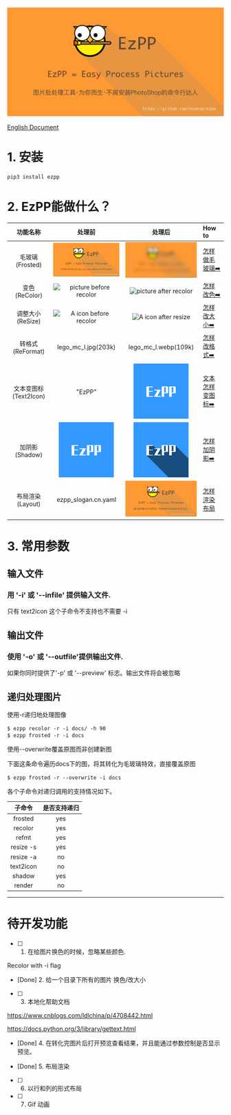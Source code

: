 
![](docs/ezpp_slogan.cn.png)

[English Document](README.md)

# 1. 安装

```bash
pip3 install ezpp
```

# 2. EzPP能做什么？

功能名称|处理前|处理后|How to
:---:|:---:|:---:|:---
毛玻璃(Frosted)|![A icon before frosted]( docs/ezpp_slogan_256x128.png)|![A icon after defult frosted](docs/ezpp_slogan_256x128_frosted.png)|[怎样做毛玻璃➡️](docs/subcmd_04_frosted.md)
变色(ReColor)|![picture before recolor](docs/logo_256x256.png)|![picture after recolor](docs/logo_blue.png)|[怎样改色➡️](docs/subcmd_01_recolor.md)
调整大小(ReSize)|![A icon before recolor](docs/logo_256x256.png)|![A icon after resize](docs/logo_64.png)|[怎样改大小➡️](docs/subcmd_02_resize.cn.md)
转格式(ReFormat)|lego_mc_l.jpg(203k)|lego_mc_l.webp(109k)|[怎样改格式➡️](docs/subcmd_03_reformat.cn.md)
文本变图标(Text2Icon)| "EzPP"|![Simplest call of text2icon](docs/ezpp_t_128.png)|[文本怎样变图标➡️](docs/subcmd_05_text2icon.cn.md)
加阴影(Shadow)|![A clean background icon](docs/ezpp_t_128.png)|![Shadow added on clean background](docs/ezpp_t_128_shadow.png)|[怎样加阴影➡️](docs/subcmd_06_shadow.cn.md)
布局渲染(Layout)|ezpp_slogan.cn.yaml|![slogan](docs/ezpp_slogan.cn_256x128.png)|[怎样渲染布局](examples/render/examples_render.cn.md)

# 3. 常用参数

## 输入文件
### 用 '-i' 或 '--infile' 提供输入文件.

只有 text2icon 这个子命令不支持也不需要 -i

## 输出文件
### 使用 '-o' 或 '--outfile'提供输出文件.
                            
如果你同时提供了'-p' 或 '--preview' 标志。输出文件将会被忽略


## 递归处理图片

使用-r递归地处理图像

```text
$ ezpp recolor -r -i docs/ -h 90
$ ezpp frosted -r -i docs
```

使用--overwrite覆盖原图而非创建新图

下面这条命令遍历docs下的图，将其转化为毛玻璃特效，直接覆盖原图

```text
$ ezpp frosted -r --overwrite -i docs
```

各个子命令对递归调用的支持情况如下。

子命令|是否支持递归
:---:|:---:
frosted|yes
recolor|yes
refmt|yes
resize -s|yes
resize -a|no
text2icon |no
shadow |yes
render |no

------ 
# 待开发功能

- [ ] 1. 在给图片换色的时候，忽略某些颜色.

Recolor with -i flag

- [Done] 2. 给一个目录下所有的图片 换色/改大小 


- [ ] 3. 本地化帮助文档

https://www.cnblogs.com/ldlchina/p/4708442.html

https://docs.python.org/3/library/gettext.html

- [Done] 4. 在转化完图片后打开预览查看结果，并且能通过参数控制是否显示预览。

- [Done] 5. 布局渲染
- [ ] 6. 以行和列的形式布局
- [ ] 7. Gif 动画